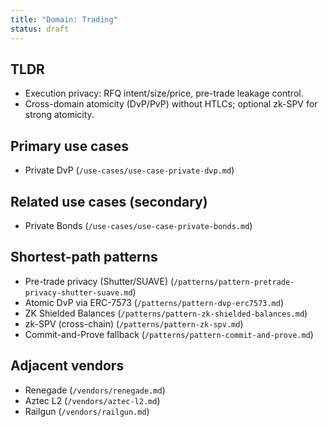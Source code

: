 ```yaml
---
title: "Domain: Trading"
status: draft
---
```


## TLDR
- Execution privacy: RFQ intent/size/price, pre-trade leakage control.
- Cross-domain atomicity (DvP/PvP) without HTLCs; optional zk-SPV for strong atomicity.

## Primary use cases
- Private DvP (`/use-cases/use-case-private-dvp.md`)

## Related use cases (secondary)
- Private Bonds (`/use-cases/use-case-private-bonds.md`)

## Shortest-path patterns
- Pre-trade privacy (Shutter/SUAVE) (`/patterns/pattern-pretrade-privacy-shutter-suave.md`)
- Atomic DvP via ERC-7573 (`/patterns/pattern-dvp-erc7573.md`)
- ZK Shielded Balances (`/patterns/pattern-zk-shielded-balances.md`)
- zk-SPV (cross-chain) (`/patterns/pattern-zk-spv.md`)
- Commit-and-Prove fallback (`/patterns/pattern-commit-and-prove.md`)

## Adjacent vendors
- Renegade (`/vendors/renegade.md`)
- Aztec L2 (`/vendors/aztec-l2.md`)
- Railgun (`/vendors/railgun.md`)